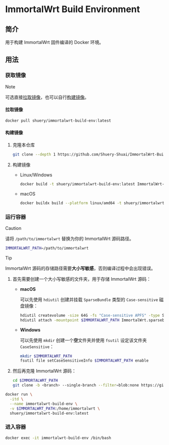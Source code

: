 # ImmortalWrt Build Environment

## 简介

用于构建 ImmortalWrt 固件编译的 Docker 环境。

## 用法

### 获取镜像

> [!NOTE]
>
> 可选直接[拉取镜像](#拉取镜像)，也可以自行[构建镜像](#构建镜像)。

#### 拉取镜像

```bash
docker pull shuery/immortalwrt-build-env:latest
```

#### 构建镜像

1. 克隆本仓库

   ```sh
   git clone --depth 1 https://github.com/Shuery-Shuai/ImmortalWrt-Build-Env.git
   ```

2. 构建镜像

   - Linux/Windows

     ```sh
     docker build -t shuery/immortalwrt-build-env:latest ImmortalWrt-Build-Env
     ```

   - macOS

     ```sh
     docker buildx build --platform linux/amd64 -t shuery/immortalwrt-build-env:latest ImmortalWrt-Build-Env
     ```

### 运行容器

> [!CAUTION]
>
> 请将 `/path/to/immortalwrt` 替换为你的 ImmortalWrt 源码路径。

```sh
IMMORTALWRT_PATH=/path/to/immortalwrt
```

> [!TIP]
>
> ImmortalWrt 源码的存储路径需要**大小写敏感**，否则编译过程中会出现错误。
>
> 1. 首先需要创建一个大小写敏感的文件夹，用于存储 ImmortalWrt 源码：
>
>    - **macOS**
>
>      可以先使用 `hdiutil` 创建并挂载 `SparseBundle` 类型的 `Case-sensitive` 磁盘镜像：
>
>      ```sh
>      hdiutil createvolume -size 64G -fs "Case-sensitive APFS" -type SPARSEBUNDLE -name -volname ImmortalWrt
>      hdiutil attach -mountpoint $IMMORTALWRT_PATH ImmortalWrt.sparsebundle
>      ```
>
>    - **Windows**
>
>      可以先使用 `mkdir` 创建一个**空**文件夹并使用 `fsutil` 设定该文件夹 `CaseSensitive`：
>
>      ```sh
>      mkdir $IMMORTALWRT_PATH
>      fsutil file setCaseSensitiveInfo $IMMORTALWRT_PATH enable
>      ```
>
> 2. 然后再克隆 ImmortalWrt 源码：
>
>    ```sh
>    cd $IMMORTALWRT_PATH
>    git clone -b <branch> --single-branch --filter=blob:none https://github.com/immortalwrt/immortalwrt .
>    ```

```sh
docker run \
  -itd \
  --name immortalwrt-build-env \
  -v $IMMORTALWRT_PATH:/home/immortalwrt \
  shuery/immortalwrt-build-env:latest
```

### 进入容器

```sh
docker exec -it immortalwrt-build-env /bin/bash
```
